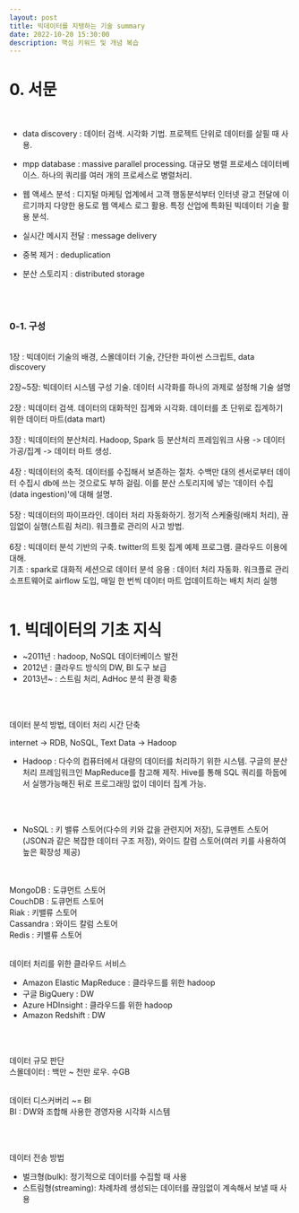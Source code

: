 ```yaml
---
layout: post
title: 빅데이터를 지탱하는 기술 summary
date: 2022-10-20 15:30:00
description: 핵심 키워드 및 개념 복습
---
```


# 0. 서문
<br>

- data discovery : 데이터 검색. 시각화 기법. 프로젝트 단위로 데이터를 살필 때 사용. 

- mpp database : massive parallel processing. 대규모 병렬 프로세스 데이터베이스. 하나의 쿼리를 여러 개의 프로세스로 병렬처리.

- 웹 액세스 분석 : 디지털 마케팅 업계에서 고객 행동분석부터 인터넷 광고 전달에 이르기까지 다양한 용도로 웹 액세스 로그 활용. 특정 산업에 특화된 빅데이터 기술 활용 분석.

- 실시간 메시지 전달 : message delivery

- 중복 제거 : deduplication

- 분산 스토리지 : distributed storage
<br>
<br>

### 0-1. 구성
<br>
1장 : 빅데이터 기술의 배경, 스몰데이터 기술, 간단한 파이썬 스크립트, data discovery
<br>
<br>
2장~5장: 빅데이터 시스템 구성 기술. 데이터 시각화를 하나의 과제로 설정해 기술 설명
<br>
<br>
2장 : 빅데이터 검색. 데이터의 대화적인 집계와 시각화. 데이터를 초 단위로 집계하기 위한 데이터 마트(data mart)
<br>
<br>
3장 : 빅데이터의 분산처리. Hadoop, Spark 등 분산처리 프레임워크 사용 -> 데이터 가공/집계 -> 데이터 마트 생성.
<br>
<br>
4장 : 빅데이터의 축적. 데이터를 수집해서 보존하는 절차. 수백만 대의 센서로부터 데이터 수집시 db에 쓰는 것으로도 부하 걸림. 이를 분산 스토리지에 넣는 '데이터 수집(data ingestion)'에 대해 설명.
<br>
<br>
5장 : 빅데이터의 파이프라인. 데이터 처리 자동화하기. 정기적 스케줄링(배치 처리), 끊임없이 실행(스트림 처리). 워크플로 관리의 사고 방법.
<br>
<br>
6장 : 빅데이터 분석 기반의 구축. twitter의 트윗 집계 예제 프로그램. 클라우드 이용에 대해.
<br>
기초 : spark로 대화적 세션으로 데이터 분석
응용 : 데이터 처리 자동화. 워크플로 관리 소프트웨어로 airflow 도입, 매일 한 번씩 데이터 마트 업데이트하는 배치 처리 실행

<br>
<br>

# 1. 빅데이터의 기초 지식

- ~2011년 : hadoop, NoSQL 데이터베이스 발전
- 2012년 : 클라우드 방식의 DW, BI 도구 보급
- 2013년~ : 스트림 처리, AdHoc 분석 환경 확충

<br>
<br>

데이터 분석 방법, 데이터 처리 시간 단축


internet  -> RDB, NoSQL, Text Data -> Hadoop

- Hadoop : 다수의 컴퓨터에서 대량의 데이터를 처리하기 위한 시스템. 구글의 분산처리 프레임워크인 MapReduce를 참고해 제작. 
Hive를 통해 SQL 쿼리를 하둡에서 실행가능해진 뒤로 프로그래밍 없이 데이터 집계 가능. 
<br>
<br>

- NoSQL : 키 밸류 스토어(다수의 키와 값을 관련지어 저장), 도큐멘트 스토어(JSON과 같은 복잡한 데이터 구조 저장), 와이드 칼럼 스토어(여러 키를 사용하여 높은 확장성 제공)
<br>
<br>
MongoDB : 도큐먼트 스토어
<br>
CouchDB : 도큐먼트 스토어
<br>
Riak : 키밸류 스토어
<br>
Cassandra : 와이드 칼럼 스토어
<br>
Redis : 키밸류 스토어
<br>
<br>

데이터 처리를 위한 클라우드 서비스
- Amazon Elastic MapReduce : 클라우드를 위한 hadoop
- 구글 BigQuery : DW
- Azure HDInsight : 클라우드를 위한 hadoop
- Amazon Redshift : DW
<br>
<br>

데이터 규모 판단
<br>
스몰데이터 : 백만 ~ 천만 로우. 수GB
<br>
<br>

데이터 디스커버리 ~= BI
<br>
BI : DW와 조합해 사용한 경영자용 시각화 시스템

<br>
<br>

데이터 전송 방법
- 벌크형(bulk): 정기적으로 데이터를 수집할 때 사용
- 스트림형(streaming): 차례차례 생성되는 데이터를 끊임없이 계속해서 보낼 때 사용

<br>







